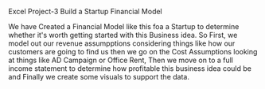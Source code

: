 Excel Project-3 Build a Startup Financial Model


We have Created a Financial Model like this foa a Startup to determine whether it's worth getting started with this Business idea. So First, we model out our revenue assumpptions considering things like how our customers are going to find us then we go on the Cost Assumptions looking at things like AD Campaign or Office Rent, Then we move on to a full income statement to determine how profitable this business idea could be and Finally we create some visuals to support the data.
